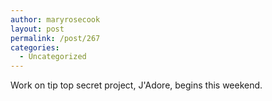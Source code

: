 ```yaml
---
author: maryrosecook
layout: post
permalink: /post/267
categories:
  - Uncategorized
---
```

Work on tip top secret project, J'Adore, begins this weekend.